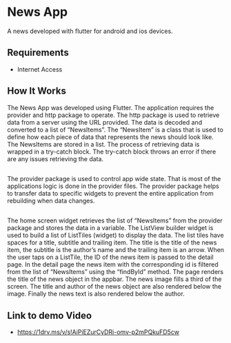 # News App

  

A news developed with flutter for android and ios devices.

  

## Requirements

  

- Internet Access

  

## How It Works

The News App was developed using Flutter. The application requires the provider and http package to operate. The http package is used to retrieve data from a server using the URL provided. The data is decoded and converted to a list of “NewsItems”. The “NewsItem” is a class that is used to define how each piece of data that represents the news should look like. The NewsItems are stored in a list. The process of retrieving data is wrapped in a try-catch block. The try-catch block throws an error if there are any issues retrieving the data.
##
The provider package is used to control app wide state. That is most of the applications logic is done in the provider files. The provider package helps to transfer data to specific widgets to prevent the entire application from rebuilding when data changes.
##
The home screen widget retrieves the list of “NewsItems” from the provider package and stores the data in a variable. The ListView builder widget is used to build a list of ListTiles (widget) to display the data. The list tiles have spaces for a title, subtitle and trailing item. The title is the title of the news item, the subtitle is the author’s name and the trailing item is an arrow. When the user taps on a ListTile, the ID of the news item is passed to the detail page. In the detail page the news item with the corresponding id is filtered from the list of “NewsItems” using the “findById” method. The page renders the title of the news object in the appbar. The news image fills a third of the screen. The title and author of the news object are also rendered below the image. Finally the news text is also rendered below the author.

## Link to demo Video
- https://1drv.ms/v/s!AiPiEZurCyDRi-omv-p2mPQkuFD5cw